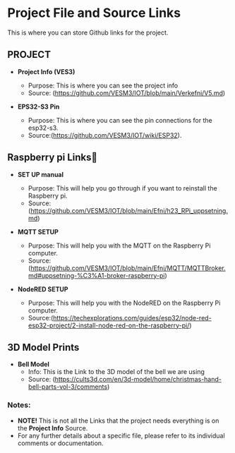 # Project File and Source Links

This is where you can store Github links for the project.

## PROJECT

- **Project Info (VES3)**
    - Purpose: This is where you can see the project info
    - Source: (https://github.com/VESM3/IOT/blob/main/Verkefni/V5.md)

- **EPS32-S3 Pin**
  - Purpose: This is where you can see the pin connections for the esp32-s3.
  - Source:(https://github.com/VESM3/IOT/wiki/ESP32).
 
## Raspberry pi Links🍇
- **SET UP manual**
    - Purpose: This will help you go through if you want to reinstall the Raspberry pi.
    - Source:(https://github.com/VESM3/IOT/blob/main/Efni/h23_RPi_uppsetning.md)
 

- **MQTT SETUP**
    - Purpose: This will help you with the MQTT on the Raspberry Pi computer.
    - Source:(https://github.com/VESM3/IOT/blob/main/Efni/MQTT/MQTTBroker.md#uppsetning-%C3%A1-broker-raspberry-pi)
 

- **NodeRED SETUP**
  - Purpose: This will help you with the NodeRED on the Raspberry Pi computer.
  - Source:(https://techexplorations.com/guides/esp32/node-red-esp32-project/2-install-node-red-on-the-raspberry-pi/)
 
## 3D Model Prints
- **Bell Model**
  - Info: This is the Link to the 3D model of the bell we are using
  - Source: (https://cults3d.com/en/3d-model/home/christmas-hand-bell-parts-vol-3/comments)
  


### Notes:
- **NOTE!** This is not all the Links that the project needs everything is on the **Project Info** Source.
- For any further details about a specific file, please refer to its individual comments or documentation.

